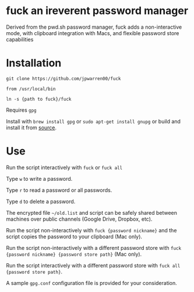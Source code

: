 # fuck an ireverent password manager

Derived from the pwd.sh password manager, fuck adds a non-interactive mode, with clipboard integration with Macs, and flexible password store capabilities


# Installation

    git clone https://github.com/jpwarren00/fuck

    from /usr/local/bin

    ln -s {path to fuck}/fuck
    
Requires `gpg`

Install with `brew install gpg` or `sudo apt-get install gnupg` or build and install it from [source](https://www.gnupg.org/download/index.html).

# Use

Run the script interactively with `fuck` or `fuck all`
    
Type `w` to write a password.

Type `r` to read a password or all passwords.

Type `d` to delete a password.

The encrypted file `~/old.list` and script can be safely shared between machines over public channels (Google Drive, Dropbox, etc).

Run the script non-interactively with `fuck {password nickname}` and the script copies the password to your clipboard (Mac only).

Run the script non-interactively with a different password store with `fuck {password nickname} {password store path}` (Mac only).

Run the script interactively with a different password store with `fuck all {password store path}`.

A sample `gpg.conf` configuration file is provided for your consideration.
